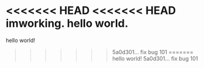 <<<<<<< HEAD
<<<<<<< HEAD
imworking.
hello world.
=======
hello world!
>>>>>>> 5a0d301... fix bug 101
=======
hello world!
>>>>>>> 5a0d301... fix bug 101
